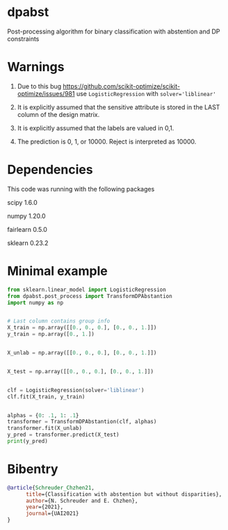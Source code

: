 # dpabst
Post-processing algorithm for binary classification with abstention and DP constraints


# Warnings

1. Due to this bug https://github.com/scikit-optimize/scikit-optimize/issues/981 use `LogisticRegression` with `solver='liblinear'`

2. It is explicitly assumed that the sensitive attribute is stored in the LAST column of the design matrix.

3. It is explicitly assumed that the labels are valued in 0,1.

4. The prediction is 0, 1, or 10000. Reject is interpreted as 10000.

# Dependencies

This code was running with the following packages

scipy 1.6.0

numpy 1.20.0

fairlearn 0.5.0

sklearn 0.23.2


# Minimal example

```python
from sklearn.linear_model import LogisticRegression
from dpabst.post_process import TransformDPAbstantion
import numpy as np


# Last column contains group info
X_train = np.array([[0., 0., 0.], [0., 0., 1.]])
y_train = np.array([0., 1.])


X_unlab = np.array([[0., 0., 0.], [0., 0., 1.]])


X_test = np.array([[0., 0., 0.], [0., 0., 1.]])


clf = LogisticRegression(solver='liblinear')
clf.fit(X_train, y_train)


alphas = {0: .1, 1: .1}
transformer = TransformDPAbstantion(clf, alphas)
transformer.fit(X_unlab)
y_pred = transformer.predict(X_test)
print(y_pred)
```

# Bibentry
```bib
@article{Schreuder_Chzhen21,
      title={Classification with abstention but without disparities}, 
      author={N. Schreuder and E. Chzhen},
      year={2021},
      journal={UAI2021}
}

